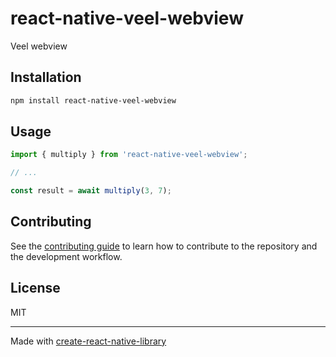 # react-native-veel-webview

Veel webview

## Installation

```sh
npm install react-native-veel-webview
```

## Usage

```js
import { multiply } from 'react-native-veel-webview';

// ...

const result = await multiply(3, 7);
```

## Contributing

See the [contributing guide](CONTRIBUTING.md) to learn how to contribute to the repository and the development workflow.

## License

MIT

---

Made with [create-react-native-library](https://github.com/callstack/react-native-builder-bob)
